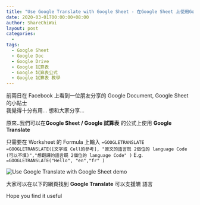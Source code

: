 ```yaml
---
title: "Use Google Translate with Google Sheet - 在Google Sheet 上使用Google Translate"
date: 2020-03-01T00:00:00+08:00
author: ShareChiWai
layout: post
categories:
  -
tags:
  - Google Sheet
  - Google Doc
  - Google Drive
  - Google 試算表
  - Google 試算表公式
  - Google 試算表 教學
---
```


前兩日在 Facebook 上看到一位朋友分享的 Google Document, Google Sheet 的小貼士  
我覺得十分有用... 想和大家分享...

原來..我們可以在**Google Sheet / Google 試算表** 的公式上使用 **Google Translate**

只需要在 Worksheet 的 Formula 上輪入 `=GOOGLETRANSLATE`
`=GOOGLETRANSLATE([文字或 Cell的參考], "原文的語言既 2個位的 language Code (可以不填)","想翻譯的語言既 2個位的 language Code" )`
E.g.
`=GOOGLETRANSLATE("Hello", "en","fr" )`

![Use Google Translate with Google Sheet demo](/media/2020/GoogleSheetTranslate.gif "Use Google Translate with Google Sheet demo")

大家可以在以下的網頁找到 **Google Translate** 可以支援皫 語言

Hope you find it useful
